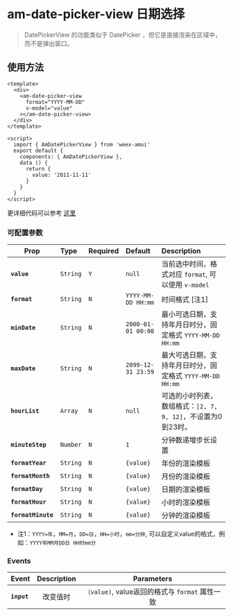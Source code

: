 # am-date-picker-view 日期选择

> DatePickerView 的功能类似于 DatePicker ，但它是直接渲染在区域中，而不是弹出窗口。


## 使用方法

```vue
<template>
  <div>
    <am-date-picker-view
      format="YYYY-MM-DD"
      v-model="value"
    ></am-date-picker-view>
  </div>
</template>

<script>
  import { AmDatePickerView } from 'weex-amui'
  export default {
    components: { AmDatePickerView },
    data () {
      return {
        value: '2011-11-11'
      }
    }
  }
</script>

```
更详细代码可以参考 [这里](https://github.com/HMingHe/weex-amui/blob/master/example/date-picker-view/index.vue)

### 可配置参数
| Prop	 | Type | Required | Default | Description |
| ---- |:----|:---|:-------|:----------|
| **`value`** | `String` | `Y` | `null` | 当前选中时间，格式对应 `format`, 可以使用 `v-model` |
| **`format`** | `String` | `N` | `YYYY-MM-DD HH:mm` | 时间格式 [注1] |
| **`minDate`** | `String` | `N` | `2000-01-01 00:00` | 最小可选日期，支持年月日时分，固定格式 `YYYY-MM-DD HH:mm` |
| **`maxDate`** | `String` | `N` | `2099-12-31 23:59` | 最大可选日期，支持年月日时分，固定格式 `YYYY-MM-DD HH:mm` |
| **`hourList`** | `Array` | `N` | `null` | 可选的小时列表，数组格式：`[2, 7, 9, 12]`，不设置为0到23时。 |
| **`minuteStep`** | `Number` | `N` | `1` | 分钟数递增步长设置 |
| **`formatYear`** | `String` | `N` | `{value}` | 年份的渲染模板 |
| **`formatMonth`** | `String` | `N` | `{value}` | 月份的渲染模板	 |
| **`formatDay`** | `String` | `N` | `{value}` | 日期的渲染模板	 |
| **`formatHour`** | `String` | `N` | `{value}` | 小时的渲染模板 |
| **`formatMinute`** | `String` | `N` | `{value}` | 分钟的渲染模板 |

- 注1：`YYYY=年`，`MM=月`，`DD=日`，`HH=小时`，`mm=分钟`, 可以自定义value的格式，例如：`YYYY年MM月DD日 HH时mm分`

### Events
| Event	 | Description | Parameters |
| ---- |:----------:|:----:|
| **`input`** | 改变值时 | `（value)`, value返回的格式与 `format` 属性一致 |
